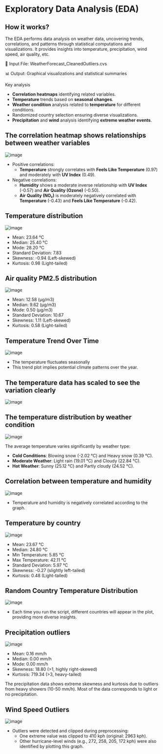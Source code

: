 # Exploratory Data Analysis (EDA)
## How it works?
The EDA performs data analysis on weather data, uncovering trends, correlations, and patterns through statistical computations and visualizations. It provides insights into temperature, precipitation, wind speed, air quality, etc.

📂 Input File: WeatherForecast_CleanedOutliers.cvs

📊 Output: Graphical visualizations and statistical summaries

Key analysis
* **Correlation heatmaps** identifying related variables.
* **Temperature** trends based on **seasonal changes**.
* **Weather condition** analysis related to **temperature** for different conditions.
* Randomized country selection ensuring diverse visualizations.
* **Precipitation** and **wind** analysis identifying **extreme weather events**.

##  The correlation heatmap shows relationships between weather variables

![image](https://github.com/user-attachments/assets/554e7ac9-c762-4881-8193-a84348e389dd)

* Positive correlations:
  * **Temperature** strongly correlates with **Feels Like Temperature** (0.97) and moderately with **UV Index** (0.49).
* Negative correlations:
  * **Humidity** shows a moderate inverse relationship with **UV Index** (-0.57) and **Air Quality (Ozone)** (-0.50).
  * **Air Quality (NO₂)** is moderately negatively correlated with **Temperature** (-0.43) and **Feels Like Temperature** (-0.42).

## Temperature distribution
![image](https://github.com/user-attachments/assets/24044ca9-9916-4d73-a681-d4e40246cd3a)

* Mean: 23.64 °C
* Median: 25.40 °C
* Mode: 28.20 °C
* Standard Deviation: 7.83
* Skewness: -0.94 (Left-skewed)
* Kurtosis: 0.98 (Light-tailed)

## Air quality PM2.5 distribution
![image](https://github.com/user-attachments/assets/5d25c38e-3509-4eea-accf-d89739dde7e3)

* Mean: 12.58 (µg/m3)
* Median: 9.62 (µg/m3)
* Mode: 0.50 (µg/m3)
* Standard Deviation: 10.67
* Skewness: 1.11 (Left-skewed)
* Kurtosis: 0.58 (Light-tailed)

## Temperature Trend Over Time
![image](https://github.com/user-attachments/assets/1fa5d251-6343-4e21-bab1-6c9baf9b62f8)

* The temperature fluctuates seasonally
* This trend plot implies potential climate patterns over the year.

## The temperature data has scaled to see the variation clearly
![image](https://github.com/user-attachments/assets/28f4a9e3-dd5e-47dd-ac37-e01baff15f7b)

## The temperature distribution by weather condition
![image](https://github.com/user-attachments/assets/1031cfa6-5b41-4135-a941-d5bd9c5bb2da)

The average temperature varies significantly by weather type:

* **Cold Conditions**: Blowing snow (-2.02 °C) and Heavy snow (0.39 °C).
* **Moderate Weather**: Light rain (19.01 °C) and Cloudy (22.84 °C).
* **Hot Weather**: Sunny (25.12 °C) and Partly cloudy (24.52 °C).

## Correlation between temperature and humidity
![image](https://github.com/user-attachments/assets/217a9a44-4158-48af-8c87-c13e33b02d63)

* Temperature and humidity is negatively correlated according to the graph.

## Temperature by country
![image](https://github.com/user-attachments/assets/d326eab6-4355-42ed-96e9-580e32bced88)

* Mean: 23.67 °C
* Median: 24.80 °C
* Min Temperature: 5.85 °C
* Max Temperature: 42.11 °C
* Standard Deviation: 5.97 °C
* Skewness: -0.27 (slightly left-tailed)
* Kurtosis: 0.48 (Light-tailed)

## Random Country Temperature Distribution
![image](https://github.com/user-attachments/assets/706dd611-86c7-4736-aabb-d03caf83549f)

* Each time you run the script, different countries will appear in the plot, providing more diverse insights.

## Precipitation outliers
![image](https://github.com/user-attachments/assets/e13ca009-7a06-4250-a43b-d96f8c229a95)

* Mean: 0.16 mm/h
* Median: 0.00 mm/h
* Mode: 0.00 mm/h
* Skewness: 18.80 (>1, highly right-skewed)
* Kurtosis: 719.34 (>3, heavy-tailed)

The precipitation data shows extreme skewness and kurtosis due to outliers from heavy showers (10-50 mm/h). Most of the data corresponds to light or no precipitation.

## Wind Speed Outliers
![image](https://github.com/user-attachments/assets/fa176916-b270-4427-a59f-ca3ecff58d87)

* Outliers were detected and clipped during preprocessing:
  * One extreme value was clipped to 410 kph (original: 2963 kph).
  * Other hurricane-level winds (e.g., 272, 258, 205, 172 kph) were also identified by plotting this graph.
